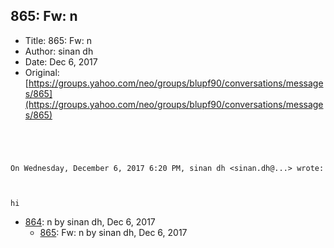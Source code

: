 ## 865: Fw: n

- Title: 865: Fw: n
- Author: sinan dh
- Date: Dec 6, 2017
- Original: [https://groups.yahoo.com/neo/groups/blupf90/conversations/messages/865](https://groups.yahoo.com/neo/groups/blupf90/conversations/messages/865)

```




On Wednesday, December 6, 2017 6:20 PM, sinan dh <sinan.dh@...> wrote:



hi
```

- [864](0864.md): n by sinan dh, Dec 6, 2017
    - [865](0865.md): Fw: n by sinan dh, Dec 6, 2017
